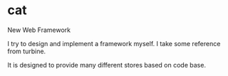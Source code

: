 cat
===

New Web Framework

I try to design and implement a framework myself. I take some reference from turbine. 

It is designed to provide many different stores based on code base.

